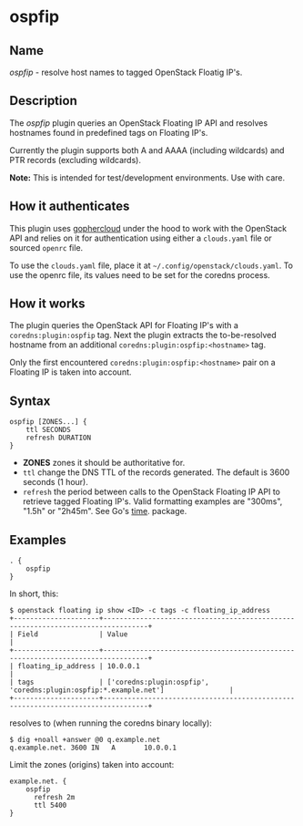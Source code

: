 # ospfip

## Name

*ospfip* - resolve host names to tagged OpenStack Floatig IP's.


## Description

The *ospfip* plugin queries an OpenStack Floating IP API and resolves hostnames
found in predefined tags on Floating IP's.

Currently the plugin supports both A and AAAA (including wildcards) and PTR
records (excluding wildcards).

**Note:** This is intended for test/development environments. Use with care.

## How it authenticates

This plugin uses [gophercloud](https://github.com/gophercloud/gophercloud)
under the hood to work with the OpenStack API and relies on it for
authentication using either a `clouds.yaml` file or sourced `openrc` file.

To use the `clouds.yaml` file, place it at `~/.config/openstack/clouds.yaml`. To
use the openrc file, its values need to be set for the coredns process.

## How it works


The plugin queries the OpenStack API for Floating IP's with a `coredns:plugin:ospfip` tag.
Next the plugin extracts the to-be-resolved hostname from an additional `coredns:plugin:ospfip:<hostname>` tag.

Only the first encountered `coredns:plugin:ospfip:<hostname>` pair on
a Floating IP is taken into account.


## Syntax

~~~
ospfip [ZONES...] {
    ttl SECONDS
    refresh DURATION
}
~~~

* **ZONES** zones it should be authoritative for.
* `ttl` change the DNS TTL of the records generated. The default is 3600 seconds (1 hour).
* `refresh` the period between calls to the OpenStack Floating IP API to retrieve tagged
  Floating IP's. Valid formatting examples are  "300ms", "1.5h" or "2h45m". See
  Go's [time](https://pkg.go.dev/time). package.


## Examples

~~~ corefile
. {
    ospfip
}
~~~

In short, this:

~~~
$ openstack floating ip show <ID> -c tags -c floating_ip_address
+---------------------+---------------------------------------------------------------------------------+
| Field               | Value                                                                           |
+---------------------+---------------------------------------------------------------------------------+
| floating_ip_address | 10.0.0.1                                                                        |
| tags                | ['coredns:plugin:ospfip', 'coredns:plugin:ospfip:*.example.net']                |
+---------------------+---------------------------------------------------------------------------------+
~~~

resolves to (when running the coredns binary locally):

~~~
$ dig +noall +answer @0 q.example.net
q.example.net. 3600 IN   A       10.0.0.1
~~~

Limit the zones (origins) taken into account:

~~~ corefile
example.net. {
    ospfip
      refresh 2m
      ttl 5400
}
~~~
